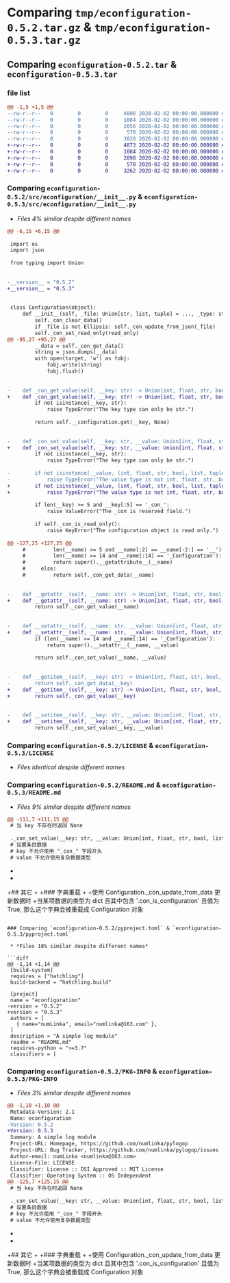 # Comparing `tmp/econfiguration-0.5.2.tar.gz` & `tmp/econfiguration-0.5.3.tar.gz`

## Comparing `econfiguration-0.5.2.tar` & `econfiguration-0.5.3.tar`

### file list

```diff
@@ -1,5 +1,5 @@
--rw-r--r--   0        0        0     4806 2020-02-02 00:00:00.000000 econfiguration-0.5.2/src/econfiguration/__init__.py
--rw-r--r--   0        0        0     1084 2020-02-02 00:00:00.000000 econfiguration-0.5.2/LICENSE
--rw-r--r--   0        0        0     2656 2020-02-02 00:00:00.000000 econfiguration-0.5.2/README.md
--rw-r--r--   0        0        0      570 2020-02-02 00:00:00.000000 econfiguration-0.5.2/pyproject.toml
--rw-r--r--   0        0        0     3028 2020-02-02 00:00:00.000000 econfiguration-0.5.2/PKG-INFO
+-rw-r--r--   0        0        0     4873 2020-02-02 00:00:00.000000 econfiguration-0.5.3/src/econfiguration/__init__.py
+-rw-r--r--   0        0        0     1084 2020-02-02 00:00:00.000000 econfiguration-0.5.3/LICENSE
+-rw-r--r--   0        0        0     2898 2020-02-02 00:00:00.000000 econfiguration-0.5.3/README.md
+-rw-r--r--   0        0        0      570 2020-02-02 00:00:00.000000 econfiguration-0.5.3/pyproject.toml
+-rw-r--r--   0        0        0     3262 2020-02-02 00:00:00.000000 econfiguration-0.5.3/PKG-INFO
```

### Comparing `econfiguration-0.5.2/src/econfiguration/__init__.py` & `econfiguration-0.5.3/src/econfiguration/__init__.py`

 * *Files 4% similar despite different names*

```diff
@@ -6,15 +6,15 @@
 
 import os
 import json
 
 from typing import Union
 
 
-__version__ = "0.5.2"
+__version__ = "0.5.3"
 
 
 class Configuration(object):
     def __init__(self, _file: Union[str, list, tuple] = ..., _type: str = 'json', read_only: bool = False):
         self._con_clear_data()
         if _file is not Ellipsis: self._con_update_from_json(_file)
         self._con_set_read_only(read_only)
@@ -95,27 +95,27 @@
         __data = self._con_get_data()
         string = json.dumps(__data)
         with open(target, 'w') as fobj:
             fobj.write(string)
             fobj.flush()
 
 
-    def _con_get_value(self, __key: str) -> Union[int, float, str, bool, list, tuple, dict]:
+    def _con_get_value(self, __key: str) -> Union[int, float, str, bool, list, tuple, dict, None]:
         if not isinstance(__key, str):
             raise TypeError("The key type can only be str.")
 
         return self.__configuration.get(__key, None)
 
 
-    def _con_set_value(self, __key: str, __value: Union[int, float, str, bool, list, tuple, dict]) -> None:
+    def _con_set_value(self, __key: str, __value: Union[int, float, str, bool, list, tuple, dict, None]) -> None:
         if not isinstance(__key, str):
             raise TypeError("The key type can only be str.")
 
-        if not isinstance(__value, (int, float, str, bool, list, tuple, dict, Configuration)):
-            raise TypeError("The value type is not int, float, str, bool, list, tuple, dict or Configuration.")
+        if not isinstance(__value, (int, float, str, bool, list, tuple, dict, Configuration)) and __value is not None:
+            raise TypeError("The value type is not int, float, str, bool, list, tuple, dict, Configuration or None.")
 
         if len(__key) >= 5 and __key[:5] == '_con_':
             raise ValueError("The _con is reserved field.")
 
         if self._con_is_read_only():
             raise KeyError("The configuration object is read only.")
 
@@ -127,25 +127,25 @@
     #         len(__name) >= 5 and __name[:2] == __name[-2:] == '__') or (
     #         len(__name) >= 14 and __name[:14] == '_Configuration'):
     #         return super().__getattribute__(__name)
     #     else:
     #         return self._con_get_data(__name)
 
 
-    def __getattr__(self, __name: str) -> Union[int, float, str, bool, list, tuple, dict]:
+    def __getattr__(self, __name: str) -> Union[int, float, str, bool, list, tuple, dict, None]:
         return self._con_get_value(__name)
 
 
-    def __setattr__(self, __name: str, __value: Union[int, float, str, bool, list, tuple, dict]) -> None:
+    def __setattr__(self, __name: str, __value: Union[int, float, str, bool, list, tuple, dict, None]) -> None:
         if (len(__name) >= 14 and __name[:14] == '_Configuration'):
             return super().__setattr__(__name, __value)
 
         return self._con_set_value(__name, __value)
 
 
-    def __getitem__(self, __key: str) -> Union[int, float, str, bool, list, tuple, dict]:
-        return self._con_get_data(__key)
+    def __getitem__(self, __key: str) -> Union[int, float, str, bool, list, tuple, dict, None]:
+        return self._con_get_value(__key)
 
 
-    def __setitem__(self, __key: str, __value: Union[int, float, str, bool, list, tuple, dict]) -> None:
+    def __setitem__(self, __key: str, __value: Union[int, float, str, bool, list, tuple, dict, None]) -> None:
         return self._con_set_value(__key, __value)
```

### Comparing `econfiguration-0.5.2/LICENSE` & `econfiguration-0.5.3/LICENSE`

 * *Files identical despite different names*

### Comparing `econfiguration-0.5.2/README.md` & `econfiguration-0.5.3/README.md`

 * *Files 9% similar despite different names*

```diff
@@ -111,7 +111,15 @@
 # 当 key 不存在时返回 None
 
 ._con_set_value(__key: str, __value: Union[int, float, str, bool, list, tuple, dict]) -> None
 # 设置条目数据
 # key 不允许使用 "_con_" 字段开头
 # value 不允许使用复杂数据类型
 ```
+
+
+## 其它
+
+### 字典重载
+
+使用 Configuration._con_update_from_data 更新数据时
+当某项数据的类型为 dict 且其中包含 '.con_is_configuration' 且值为 True, 那么这个字典会被重载成 Configuration 对象
```

### Comparing `econfiguration-0.5.2/pyproject.toml` & `econfiguration-0.5.3/pyproject.toml`

 * *Files 18% similar despite different names*

```diff
@@ -1,14 +1,14 @@
 [build-system]
 requires = ["hatchling"]
 build-backend = "hatchling.build"
 
 [project]
 name = "econfiguration"
-version = "0.5.2"
+version = "0.5.3"
 authors = [
   { name="numLinka", email="numlinka@163.com" },
 ]
 description = "A simple log module"
 readme = "README.md"
 requires-python = ">=3.7"
 classifiers = [
```

### Comparing `econfiguration-0.5.2/PKG-INFO` & `econfiguration-0.5.3/PKG-INFO`

 * *Files 3% similar despite different names*

```diff
@@ -1,10 +1,10 @@
 Metadata-Version: 2.1
 Name: econfiguration
-Version: 0.5.2
+Version: 0.5.3
 Summary: A simple log module
 Project-URL: Homepage, https://github.com/numlinka/pylogop
 Project-URL: Bug Tracker, https://github.com/numlinka/pylogop/issues
 Author-email: numLinka <numlinka@163.com>
 License-File: LICENSE
 Classifier: License :: OSI Approved :: MIT License
 Classifier: Operating System :: OS Independent
@@ -125,7 +125,15 @@
 # 当 key 不存在时返回 None
 
 ._con_set_value(__key: str, __value: Union[int, float, str, bool, list, tuple, dict]) -> None
 # 设置条目数据
 # key 不允许使用 "_con_" 字段开头
 # value 不允许使用复杂数据类型
 ```
+
+
+## 其它
+
+### 字典重载
+
+使用 Configuration._con_update_from_data 更新数据时
+当某项数据的类型为 dict 且其中包含 '.con_is_configuration' 且值为 True, 那么这个字典会被重载成 Configuration 对象
```

